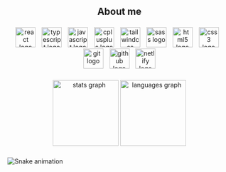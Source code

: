 <h2 align="center">About me</h2>

###

<div align="center">
  <img src="https://skillicons.dev/icons?i=react" height="45" alt="react logo"  />
  <img width="6" />
  <img src="https://skillicons.dev/icons?i=ts" height="45" alt="typescript logo"  />
  <img width="6" />
  <img src="https://skillicons.dev/icons?i=js" height="45" alt="javascript logo"  />
  <img width="6" />
  <img src="https://skillicons.dev/icons?i=cpp" height="45" alt="cplusplus logo"  />
  <img width="6" />
  <img src="https://skillicons.dev/icons?i=tailwind" height="45" alt="tailwindcss logo"  />
  <img width="6" />
  <img src="https://skillicons.dev/icons?i=sass" height="45" alt="sass logo"  />
  <img width="6" />
  <img src="https://skillicons.dev/icons?i=html" height="45" alt="html5 logo"  />
  <img width="6" />
  <img src="https://skillicons.dev/icons?i=css" height="45" alt="css3 logo"  />
  <img width="6" />
  <img src="https://skillicons.dev/icons?i=git" height="45" alt="git logo"  />
  <img width="6" />
  <img src="https://skillicons.dev/icons?i=github" height="45" alt="github logo"  />
  <img width="6" />
  <img src="https://skillicons.dev/icons?i=netlify" height="45" alt="netlify logo"  />
</div>

###

<div align="center">
  <img src="https://github-readme-stats.vercel.app/api?username=gbharbor&hide_title=true&hide_rank=false&show_icons=true&include_all_commits=true&count_private=true&disable_animations=false&theme=chartreuse-dark&locale=en&hide_border=false&order=1" height="148" alt="stats graph"  />
  <img src="https://github-readme-stats.vercel.app/api/top-langs?username=gbharbor&locale=en&hide_title=true&layout=compact&card_width=320&langs_count=6&theme=chartreuse-dark&hide_border=false&order=2" height="148" alt="languages graph"  />
</div>

###

<img src="https://raw.githubusercontent.com/gbharbor/gbharbor/output/snake.svg" alt="Snake animation" />

###
